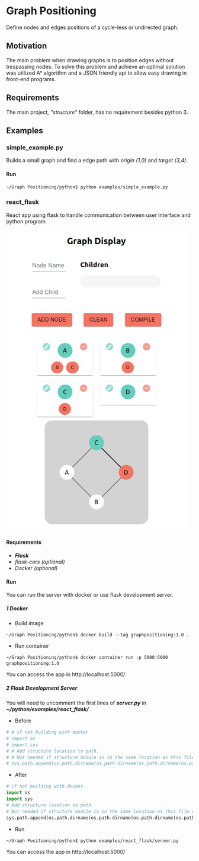# Graph Positioning
Define nodes and edges positions of a cycle-less or undirected graph.
## Motivation
The main problem when drawing graphs is to position edges without trespassing nodes. To solve this problem and achieve an optimal solution was utilized A* algorithm and a JSON friendly api to allow easy drawing in front-end programs. 
## Requirements
The main project, _"structure"_ folder, has no requirement besides python 3.
## Examples  
### simple_example.py
Builds a small graph and find a edge path with _origin (1,0)_ and _target (3,4)_.
#### Run
```
~/Graph Positioning/python$ python examples/simple_example.py
```
### react_flask
React app using flask to handle communication between user interface and python program.

![example screenshot](screenshots/react_flask.png)
#### Requirements
* **_Flask_**
* _flask-cors (optional)_
* _Docker (optional)_
#### Run
You can run the server with docker or use flask development server.
##### 1 Docker
* Build image
```
~/Graph Positioning/python$ docker build --tag graphpositioning:1.0 .
```
* Run container
```
~/Graph Positioning/python$ docker container run -p 5000:5000 graphpositioning:1.0
```
You can access the app in http://localhost:5000/
##### 2 Flask Development Server
You will need to uncomment the first lines of **_server.py_** in **_~/python/examples/react_flask/_** .
* Before
```python
# # if not building with docker
# import os
# import sys
# # Add structure location to path.
# # Not needed if structure module is in the same location as this file or any file trying to import structure
# sys.path.append(os.path.dirname(os.path.dirname(os.path.dirname(os.path.abspath(__file__)))))
```
* After
```python
# if not building with docker
import os
import sys
# Add structure location to path.
# Not needed if structure module is in the same location as this file or any file trying to import structure
sys.path.append(os.path.dirname(os.path.dirname(os.path.dirname(os.path.abspath(__file__)))))
```
* Run
```
~/Graph Positioning/python$ python examples/react_flask/server.py
```
You can access the app in http://localhost:5000/
